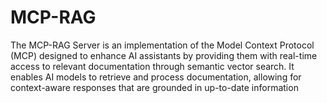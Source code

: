 # MCP-RAG
The MCP-RAG Server is an implementation of the Model Context Protocol (MCP) designed to enhance AI assistants by providing them with real-time access to relevant documentation through semantic vector search. It enables AI models to retrieve and process documentation, allowing for context-aware responses that are grounded in up-to-date information
